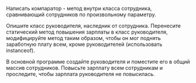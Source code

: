 Написать компаратор - метод внутри класса сотрудника, сравнивающий сотрудников по произвольному параметру.

Опишите класс руководителя, наследник от сотрудника.
Перенесите статический метод повышения зарплаты в класс руководителя, модифицируйте метод таким образом,
чтобы он мог поднять заработную плату всем, кроме руководителей (использовать instanceof).

В основной программе создайте руководителя и поместите его в общий массив сотрудников.
Повысьте зарплату всем сотрудникам и проследите, чтобы зарплата руководителя не повысилась.
